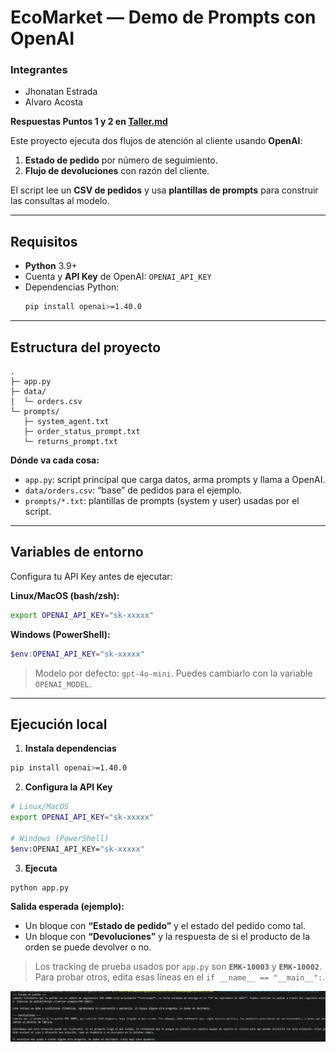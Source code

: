 # EcoMarket — Demo de Prompts con OpenAI

### Integrantes
- Jhonatan Estrada
- Alvaro Acosta

**Respuestas Puntos 1 y 2 en [Taller.md](Taller.md)**

Este proyecto ejecuta dos flujos de atención al cliente usando **OpenAI**:
1) **Estado de pedido** por número de seguimiento.  
2) **Flujo de devoluciones** con razón del cliente.

El script lee un **CSV de pedidos** y usa **plantillas de prompts** para construir las consultas al modelo.

---

## Requisitos

- **Python** 3.9+  
- Cuenta y **API Key** de OpenAI: `OPENAI_API_KEY`  
- Dependencias Python:
  ```bash
  pip install openai>=1.40.0
  ```

---

## Estructura del proyecto

```
.
├─ app.py
├─ data/
│  └─ orders.csv
└─ prompts/
   ├─ system_agent.txt
   ├─ order_status_prompt.txt
   └─ returns_prompt.txt
```

**Dónde va cada cosa:**
- `app.py`: script principal que carga datos, arma prompts y llama a OpenAI.
- `data/orders.csv`: “base” de pedidos para el ejemplo.
- `prompts/*.txt`: plantillas de prompts (system y user) usadas por el script.

---

## Variables de entorno

Configura tu API Key antes de ejecutar:

**Linux/MacOS (bash/zsh):**
```bash
export OPENAI_API_KEY="sk-xxxxx"
```

**Windows (PowerShell):**
```powershell
$env:OPENAI_API_KEY="sk-xxxxx"
```

> Modelo por defecto: `gpt-4o-mini`. Puedes cambiarlo con la variable `OPENAI_MODEL`.

---

## Ejecución local

1) **Instala dependencias**
```bash
pip install openai>=1.40.0
```

2) **Configura la API Key**
```bash
# Linux/MacOS
export OPENAI_API_KEY="sk-xxxxx"

# Windows (PowerShell)
$env:OPENAI_API_KEY="sk-xxxxx"
```

3) **Ejecuta**
```bash
python app.py
```

**Salida esperada (ejemplo):**
- Un bloque con **“Estado de pedido”** y el estado del pedido como tal.
- Un bloque con **“Devoluciones”** y la respuesta de si el producto de la orden se puede devolver o no. 

> Los tracking de prueba usados por `app.py` son **`EMK-10003`** y **`EMK-10002`**.
> Para probar otros, edita esas líneas en el `if __name__ == "__main__":`.

![alt text](resultado.png)